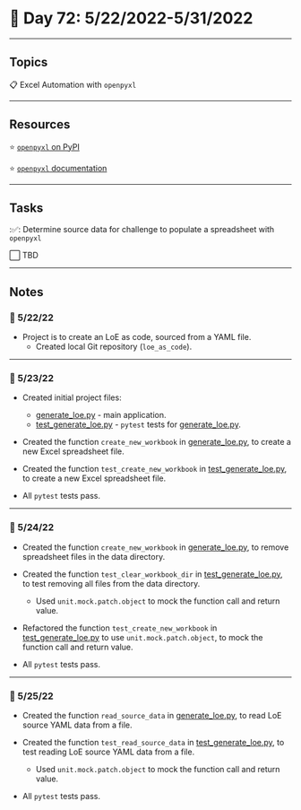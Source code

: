 # :calendar: Day 72: 5/22/2022-5/31/2022

---

## Topics

:clipboard: Excel Automation with `openpyxl`

---

## Resources

:star: [`openpyxl` on PyPI](https://pypi.org/project/openpyxl)

:star: [`openpyxl` documentation](https://openpyxl.readthedocs.io/en/stable)

---

## Tasks

::white_check_mark:: Determine source data for challenge to populate a spreadsheet with `openpyxl`

:white_large_square: TBD

---

## Notes

### :notebook: 5/22/22

- Project is to create an LoE as code, sourced from a YAML file.
    - Created local Git repository (`loe_as_code`).

---

### :notebook: 5/23/22

- Created initial project files:
    - [generate_loe.py](https://github.com/timothyhull/loe_as_code/blob/main/app/generate_loe.py) - main application.
    - [test_generate_loe.py](https://github.com/timothyhull/loe_as_code/blob/main/tests/test_generate_loe.py) - `pytest` tests for [generate_loe.py](https://github.com/timothyhull/loe_as_code/blob/main/app/generate_loe.py).

- Created the function `create_new_workbook` in [generate_loe.py](https://github.com/timothyhull/loe_as_code/blob/main/app/generate_loe.py), to create a new Excel spreadsheet file.

- Created the function `test_create_new_workbook` in [test_generate_loe.py](https://github.com/timothyhull/loe_as_code/blob/main/tests/test_generate_loe.py), to create a new Excel spreadsheet file.

- All `pytest` tests pass.

---

### :notebook: 5/24/22

- Created the function `create_new_workbook` in [generate_loe.py](https://github.com/timothyhull/loe_as_code/blob/main/app/generate_loe.py), to remove spreadsheet files in the data directory.

- Created the function `test_clear_workbook_dir` in [test_generate_loe.py](https://github.com/timothyhull/loe_as_code/blob/main/tests/test_generate_loe.py), to test removing all files from the data directory.
    - Used `unit.mock.patch.object` to mock the function call and return value.

- Refactored the function `test_create_new_workbook` in [test_generate_loe.py](https://github.com/timothyhull/loe_as_code/blob/main/tests/test_generate_loe.py) to use `unit.mock.patch.object`, to mock the function call and return value.

- All `pytest` tests pass.

---

### :notebook: 5/25/22

- Created the function `read_source_data` in [generate_loe.py](https://github.com/timothyhull/loe_as_code/blob/main/app/generate_loe.py), to read LoE source YAML data from a file.

- Created the function `test_read_source_data` in [test_generate_loe.py](https://github.com/timothyhull/loe_as_code/blob/main/tests/test_generate_loe.py), to test reading LoE source YAML data from a file.
    - Used `unit.mock.patch.object` to mock the function call and return value.

- All `pytest` tests pass.
